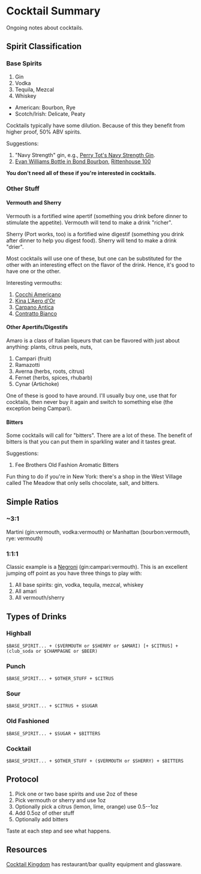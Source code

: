 # Cocktail Summary

Ongoing notes about cocktails.

## Spirit Classification

### Base Spirits

1. Gin
2. Vodka
3. Tequila, Mezcal
4. Whiskey
  - American: Bourbon, Rye
  - Scotch/Irish: Delicate, Peaty

Cocktails typically have some dilution.
Because of this they benefit from higher proof, 50% ABV spirits.

Suggestions:

1. "Navy Strength" gin, e.g., [Perry Tot's Navy Strength Gin](https://www.astorwines.com/SearchResultsSingle.aspx?search=26278).
2. [Evan Williams Bottle in Bond Bourbon](https://www.astorwines.com/SearchResultsSingle.aspx?search=31717), [Rittenhouse 100](https://www.astorwines.com/SearchResultsSingle.aspx?search=14246)

**You don't need all of these if you're interested in cocktails.**

### Other Stuff

#### Vermouth and Sherry

Vermouth is a fortified wine apertif (something you drink before dinner to stimulate the appetite).
Vermouth will tend to make a drink "richer".

Sherry (Port works, too) is a fortified wine digestif (something you drink after dinner to help you digest food).
Sherry will tend to make a drink "drier".

Most cocktails will use one of these, but one can be substituted for the other with an interesting effect on the flavor of the drink.
Hence, it's good to have one or the other.

Interesting vermouths:

1. [Cocchi Americano](https://www.astorwines.com/SearchResultsSingle.aspx?search=23153)
2. [Kina L'Aero d'Or](https://www.astorwines.com/SearchResultsSingle.aspx?search=28874)
3. [Carpano Antica](https://www.astorwines.com/SearchResultsSingle.aspx?search=03936)
4. [Contratto Bianco](https://www.astorwines.com/SearchResultsSingle.aspx?search=35170)

#### Other Apertifs/Digestifs

Amaro is a class of Italian liqueurs that can be flavored with just about anything: plants, citrus peels, nuts,

1. Campari (fruit)
2. Ramazotti
3. Averna (herbs, roots, citrus)
4. Fernet (herbs, spices, rhubarb)
5. Cynar (Artichoke)

One of these is good to have around.
I'll usually buy one, use that for cocktails, then never buy it again and switch to something else (the exception being Campari).

#### Bitters

Some cocktails will call for "bitters".
There are a lot of these.
The benefit of bitters is that you can put them in sparkling water and it tastes great.

Suggestions:

1. Fee Brothers Old Fashion Aromatic Bitters

Fun thing to do if you're in New York: there's a shop in the West Village called The Meadow that only sells chocolate, salt, and bitters.

## Simple Ratios

### ~3:1

Martini (gin:vermouth, vodka:vermouth) or Manhattan (bourbon:vermouth, rye: vermouth)

### 1:1:1

Classic example is a [Negroni](https://en.wikipedia.org/wiki/Negroni) (gin:campari:vermouth).
This is an excellent jumping off point as you have three things to play with:

1. All base spirits: gin, vodka, tequila, mezcal, whiskey
2. All amari
1. All vermouth/sherry

## Types of Drinks

### Highball

`$BASE_SPIRIT... + ($VERMOUTH or $SHERRY or $AMARI) [+ $CITRUS] + (club_soda or $CHAMPAGNE or $BEER)`

### Punch

`$BASE_SPIRIT... + $OTHER_STUFF + $CITRUS`

### Sour

`$BASE_SPIRIT... + $CITRUS + $SUGAR`

### Old Fashioned

`$BASE_SPIRIT... + $SUGAR + $BITTERS`

### Cocktail

`$BASE_SPIRIT... + $OTHER_STUFF + ($VERMOUTH or $SHERRY) + $BITTERS`

## Protocol

1. Pick one or two base spirits and use 2oz of these
1. Pick vermouth or sherry and use 1oz
1. Optionally pick a citrus (lemon, lime, orange) use 0.5--1oz
1. Add 0.5oz of other stuff
1. Optionally add bitters

Taste at each step and see what happens.

## Resources

[Cocktail Kingdom](https://www.cocktailkingdom.com/) has restaurant/bar quality equipment and glassware.
